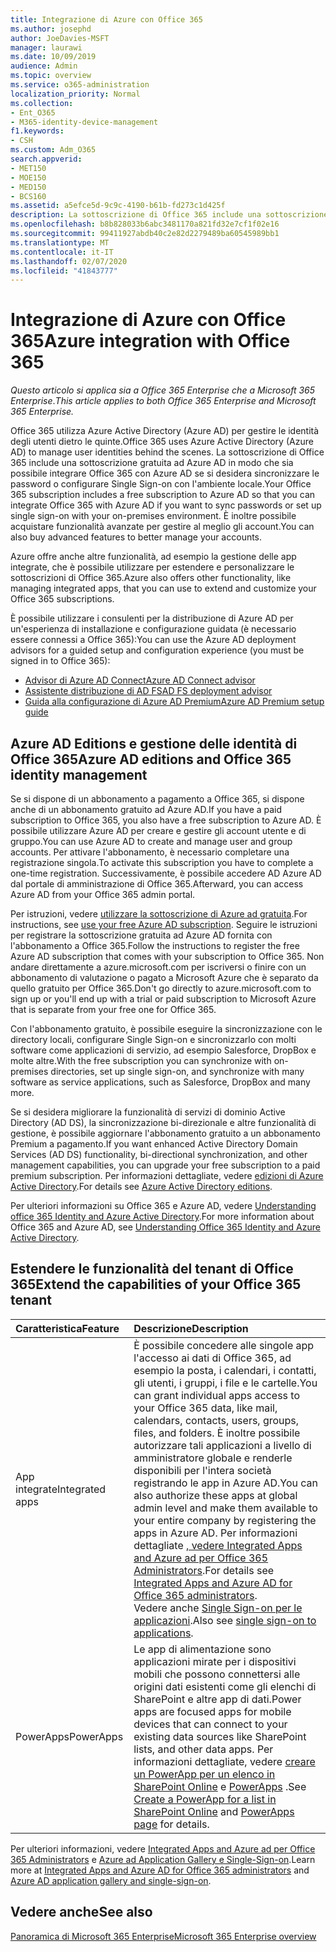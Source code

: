 ```yaml
---
title: Integrazione di Azure con Office 365
ms.author: josephd
author: JoeDavies-MSFT
manager: laurawi
ms.date: 10/09/2019
audience: Admin
ms.topic: overview
ms.service: o365-administration
localization_priority: Normal
ms.collection:
- Ent_O365
- M365-identity-device-management
f1.keywords:
- CSH
ms.custom: Adm_O365
search.appverid:
- MET150
- MOE150
- MED150
- BCS160
ms.assetid: a5efce5d-9c9c-4190-b61b-fd273c1d425f
description: La sottoscrizione di Office 365 include una sottoscrizione ad Azure AD. Integrazione di Office 365 con Azure AD se si desidera sincronizzare la password o l'accesso Single Sign-on con l'ambiente locale.
ms.openlocfilehash: b8b828033b6abc3481170a821fd32e7cf1f02e16
ms.sourcegitcommit: 99411927abdb40c2e82d2279489ba60545989bb1
ms.translationtype: MT
ms.contentlocale: it-IT
ms.lasthandoff: 02/07/2020
ms.locfileid: "41843777"
---
```

# <a name="azure-integration-with-office-365"></a><span data-ttu-id="53046-104">Integrazione di Azure con Office 365</span><span class="sxs-lookup"><span data-stu-id="53046-104">Azure integration with Office 365</span></span>

<span data-ttu-id="53046-105">*Questo articolo si applica sia a Office 365 Enterprise che a Microsoft 365 Enterprise*.</span><span class="sxs-lookup"><span data-stu-id="53046-105">*This article applies to both Office 365 Enterprise and Microsoft 365 Enterprise.*</span></span>

<span data-ttu-id="53046-106">Office 365 utilizza Azure Active Directory (Azure AD) per gestire le identità degli utenti dietro le quinte.</span><span class="sxs-lookup"><span data-stu-id="53046-106">Office 365 uses Azure Active Directory (Azure AD) to manage user identities behind the scenes.</span></span> <span data-ttu-id="53046-107">La sottoscrizione di Office 365 include una sottoscrizione gratuita ad Azure AD in modo che sia possibile integrare Office 365 con Azure AD se si desidera sincronizzare le password o configurare Single Sign-on con l'ambiente locale.</span><span class="sxs-lookup"><span data-stu-id="53046-107">Your Office 365 subscription includes a free subscription to Azure AD so that you can integrate Office 365 with Azure AD if you want to sync passwords or set up single sign-on with your on-premises environment.</span></span> <span data-ttu-id="53046-108">È inoltre possibile acquistare funzionalità avanzate per gestire al meglio gli account.</span><span class="sxs-lookup"><span data-stu-id="53046-108">You can also buy advanced features to better manage your accounts.</span></span>
  
<span data-ttu-id="53046-109">Azure offre anche altre funzionalità, ad esempio la gestione delle app integrate, che è possibile utilizzare per estendere e personalizzare le sottoscrizioni di Office 365.</span><span class="sxs-lookup"><span data-stu-id="53046-109">Azure also offers other functionality, like managing integrated apps, that you can use to extend and customize your Office 365 subscriptions.</span></span>
  
<span data-ttu-id="53046-110">È possibile utilizzare i consulenti per la distribuzione di Azure AD per un'esperienza di installazione e configurazione guidata (è necessario essere connessi a Office 365):</span><span class="sxs-lookup"><span data-stu-id="53046-110">You can use the Azure AD deployment advisors for a guided setup and configuration experience (you must be signed in to Office 365):</span></span>

 - [<span data-ttu-id="53046-111">Advisor di Azure AD Connect</span><span class="sxs-lookup"><span data-stu-id="53046-111">Azure AD Connect advisor</span></span>](https://aka.ms/aadconnectpwsync)
 - [<span data-ttu-id="53046-112">Assistente distribuzione di AD FS</span><span class="sxs-lookup"><span data-stu-id="53046-112">AD FS deployment advisor</span></span>](https://aka.ms/adfsguidance)
 - [<span data-ttu-id="53046-113">Guida alla configurazione di Azure AD Premium</span><span class="sxs-lookup"><span data-stu-id="53046-113">Azure AD Premium setup guide</span></span>](https://aka.ms/aadpguidance)
  
## <a name="azure-ad-editions-and-office-365-identity-management"></a><span data-ttu-id="53046-114">Azure AD Editions e gestione delle identità di Office 365</span><span class="sxs-lookup"><span data-stu-id="53046-114">Azure AD editions and Office 365 identity management</span></span>

<span data-ttu-id="53046-115">Se si dispone di un abbonamento a pagamento a Office 365, si dispone anche di un abbonamento gratuito ad Azure AD.</span><span class="sxs-lookup"><span data-stu-id="53046-115">If you have a paid subscription to Office 365, you also have a free subscription to Azure AD.</span></span> <span data-ttu-id="53046-116">È possibile utilizzare Azure AD per creare e gestire gli account utente e di gruppo.</span><span class="sxs-lookup"><span data-stu-id="53046-116">You can use Azure AD to create and manage user and group accounts.</span></span> <span data-ttu-id="53046-117">Per attivare l'abbonamento, è necessario completare una registrazione singola.</span><span class="sxs-lookup"><span data-stu-id="53046-117">To activate this subscription you have to complete a one-time registration.</span></span> <span data-ttu-id="53046-118">Successivamente, è possibile accedere AD Azure AD dal portale di amministrazione di Office 365.</span><span class="sxs-lookup"><span data-stu-id="53046-118">Afterward, you can access Azure AD from your Office 365 admin portal.</span></span> 

<span data-ttu-id="53046-119">Per istruzioni, vedere [utilizzare la sottoscrizione di Azure ad gratuita](https://go.microsoft.com/fwlink/p/?LinkId=617127).</span><span class="sxs-lookup"><span data-stu-id="53046-119">For instructions, see [use your free Azure AD subscription](https://go.microsoft.com/fwlink/p/?LinkId=617127).</span></span> <span data-ttu-id="53046-120">Seguire le istruzioni per registrare la sottoscrizione gratuita ad Azure AD fornita con l'abbonamento a Office 365.</span><span class="sxs-lookup"><span data-stu-id="53046-120">Follow the instructions to register the free Azure AD subscription that comes with your subscription to Office 365.</span></span> <span data-ttu-id="53046-121">Non andare direttamente a azure.microsoft.com per iscriversi o finire con un abbonamento di valutazione o pagato a Microsoft Azure che è separato da quello gratuito per Office 365.</span><span class="sxs-lookup"><span data-stu-id="53046-121">Don't go directly to azure.microsoft.com to sign up or you'll end up with a trial or paid subscription to Microsoft Azure that is separate from your free one for Office 365.</span></span> 
  
<span data-ttu-id="53046-122">Con l'abbonamento gratuito, è possibile eseguire la sincronizzazione con le directory locali, configurare Single Sign-on e sincronizzarlo con molti software come applicazioni di servizio, ad esempio Salesforce, DropBox e molte altre.</span><span class="sxs-lookup"><span data-stu-id="53046-122">With the free subscription you can synchronize with on-premises directories, set up single sign-on, and synchronize with many software as service applications, such as Salesforce, DropBox and many more.</span></span>
  
<span data-ttu-id="53046-123">Se si desidera migliorare la funzionalità di servizi di dominio Active Directory (AD DS), la sincronizzazione bi-direzionale e altre funzionalità di gestione, è possibile aggiornare l'abbonamento gratuito a un abbonamento Premium a pagamento.</span><span class="sxs-lookup"><span data-stu-id="53046-123">If you want enhanced Active Directory Domain Services (AD DS) functionality, bi-directional synchronization, and other management capabilities, you can upgrade your free subscription to a paid premium subscription.</span></span> <span data-ttu-id="53046-124">Per informazioni dettagliate, vedere [edizioni di Azure Active Directory](https://azure.microsoft.com/pricing/details/active-directory/).</span><span class="sxs-lookup"><span data-stu-id="53046-124">For details see [Azure Active Directory editions](https://azure.microsoft.com/pricing/details/active-directory/).</span></span>
  
<span data-ttu-id="53046-125">Per ulteriori informazioni su Office 365 e Azure AD, vedere [Understanding office 365 Identity and Azure Active Directory](https://docs.microsoft.com/office365/enterprise/about-office-365-identity).</span><span class="sxs-lookup"><span data-stu-id="53046-125">For more information about Office 365 and Azure AD, see [Understanding Office 365 Identity and Azure Active Directory](https://docs.microsoft.com/office365/enterprise/about-office-365-identity).</span></span>
  
## <a name="extend-the-capabilities-of-your-office-365-tenant"></a><span data-ttu-id="53046-126">Estendere le funzionalità del tenant di Office 365</span><span class="sxs-lookup"><span data-stu-id="53046-126">Extend the capabilities of your Office 365 tenant</span></span>

|<span data-ttu-id="53046-127">**Caratteristica**</span><span class="sxs-lookup"><span data-stu-id="53046-127">**Feature**</span></span>|<span data-ttu-id="53046-128">**Descrizione**</span><span class="sxs-lookup"><span data-stu-id="53046-128">**Description**</span></span>|
|:-----|:-----|
|<span data-ttu-id="53046-129">App integrate</span><span class="sxs-lookup"><span data-stu-id="53046-129">Integrated apps</span></span>  <br/> |<span data-ttu-id="53046-130">È possibile concedere alle singole app l'accesso ai dati di Office 365, ad esempio la posta, i calendari, i contatti, gli utenti, i gruppi, i file e le cartelle.</span><span class="sxs-lookup"><span data-stu-id="53046-130">You can grant individual apps access to your Office 365 data, like mail, calendars, contacts, users, groups, files, and folders.</span></span> <span data-ttu-id="53046-131">È inoltre possibile autorizzare tali applicazioni a livello di amministratore globale e renderle disponibili per l'intera società registrando le app in Azure AD.</span><span class="sxs-lookup"><span data-stu-id="53046-131">You can also authorize these apps at global admin level and make them available to your entire company by registering the apps in Azure AD.</span></span> <span data-ttu-id="53046-132">Per informazioni dettagliate [, vedere Integrated Apps and Azure ad per Office 365 Administrators](https://support.office.com/article/cb2250e3-451e-416f-bf4e-363549652c2a).</span><span class="sxs-lookup"><span data-stu-id="53046-132">For details see [Integrated Apps and Azure AD for Office 365 administrators](https://support.office.com/article/cb2250e3-451e-416f-bf4e-363549652c2a).</span></span>  <br/> <span data-ttu-id="53046-133">Vedere anche [Single Sign-on per le applicazioni](https://go.microsoft.com/fwlink/p/?LinkId=698604).</span><span class="sxs-lookup"><span data-stu-id="53046-133">Also see [single sign-on to applications](https://go.microsoft.com/fwlink/p/?LinkId=698604).</span></span>  <br/> |
|<span data-ttu-id="53046-134">PowerApps</span><span class="sxs-lookup"><span data-stu-id="53046-134">PowerApps</span></span>  <br/> | <span data-ttu-id="53046-135">Le app di alimentazione sono applicazioni mirate per i dispositivi mobili che possono connettersi alle origini dati esistenti come gli elenchi di SharePoint e altre app di dati.</span><span class="sxs-lookup"><span data-stu-id="53046-135">Power apps are focused apps for mobile devices that can connect to your existing data sources like SharePoint lists, and other data apps.</span></span> <span data-ttu-id="53046-136">Per informazioni dettagliate, vedere [creare un PowerApp per un elenco in SharePoint Online](https://support.office.com/article/9338b2d2-67ac-4b81-8e67-97da27e5e9ab) e [PowerApps](https://powerapps.microsoft.com/) .</span><span class="sxs-lookup"><span data-stu-id="53046-136">See [Create a PowerApp for a list in SharePoint Online](https://support.office.com/article/9338b2d2-67ac-4b81-8e67-97da27e5e9ab) and [PowerApps page](https://powerapps.microsoft.com/) for details.</span></span>  <br/> |
   
<span data-ttu-id="53046-137">Per ulteriori informazioni, vedere [Integrated Apps and Azure ad per Office 365 Administrators](integrated-apps-and-azure-ads.md) e [Azure ad Application Gallery e Single-Sign-on](https://docs.microsoft.com/azure/active-directory/manage-apps/what-is-single-sign-on).</span><span class="sxs-lookup"><span data-stu-id="53046-137">Learn more at [Integrated Apps and Azure AD for Office 365 administrators](integrated-apps-and-azure-ads.md) and [Azure AD application gallery and single-sign-on](https://docs.microsoft.com/azure/active-directory/manage-apps/what-is-single-sign-on).</span></span>

## <a name="see-also"></a><span data-ttu-id="53046-138">Vedere anche</span><span class="sxs-lookup"><span data-stu-id="53046-138">See also</span></span>

[<span data-ttu-id="53046-139">Panoramica di Microsoft 365 Enterprise</span><span class="sxs-lookup"><span data-stu-id="53046-139">Microsoft 365 Enterprise overview</span></span>](https://docs.microsoft.com/microsoft-365/enterprise/microsoft-365-overview)
